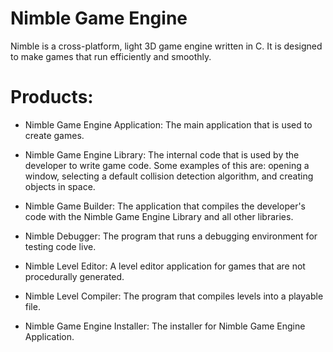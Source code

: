 # Nimble Game Engine

Nimble is a cross-platform, light 3D game engine written in C. It is designed to make games that run efficiently and smoothly.

# Products:

* Nimble Game Engine Application:
    The main application that is used to create games.

* Nimble Game Engine Library:
    The internal code that is used by the developer to write game code. Some examples of this are: opening a window, selecting a default collision detection algorithm, and creating objects in space.

* Nimble Game Builder:
    The application that compiles the developer's code with the Nimble Game Engine Library and all other libraries.

* Nimble Debugger:
    The program that runs a debugging environment for testing code live.

* Nimble Level Editor:
    A level editor application for games that are not procedurally generated.

* Nimble Level Compiler:
    The program that compiles levels into a playable file.

* Nimble Game Engine Installer:
    The installer for Nimble Game Engine Application.
